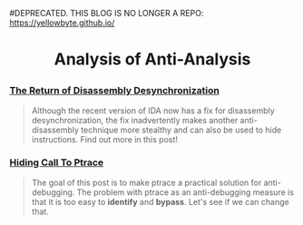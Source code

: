 #DEPRECATED. THIS BLOG IS NO LONGER A REPO: https://yellowbyte.github.io/ 

# <p align='center'> Analysis of Anti-Analysis </p>

### [The Return of Disassembly Desynchronization](research/the_return_of_disassembly_desynchronization/the_return_of_disassembly_desynchronization.md)
> Although the recent version of IDA now has a fix for disassembly desynchronization, the fix inadvertently makes another anti-disassembly technique more stealthy and can also be used to hide instructions. Find out more in this post!

### [Hiding Call To Ptrace](research/hiding_call_to_ptrace/hiding_call_to_ptrace.md)
> The goal of this post is to make ptrace a practical solution for anti-debugging. The problem with ptrace as an anti-debugging measure is that it is too easy to __identify__ and __bypass__. Let's see if we can change that.</blockquote>

